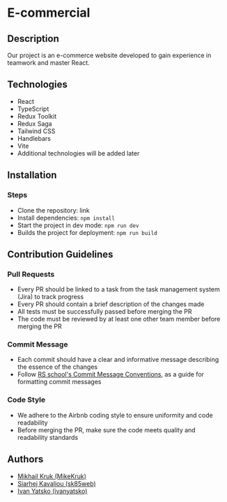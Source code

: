 # E-commercial

## Description 
Our project is an e-commerce website developed to gain experience in teamwork and master React. 

## Technologies
- React
- TypeScript
- Redux Toolkit
- Redux Saga
- Tailwind CSS
- Handlebars
- Vite
- Additional technologies will be added later

## Installation
### Steps
- Clone the repository: link
- Install dependencies: `npm install`
- Start the project in dev mode: `npm run dev`
- Builds the project for deployment: `npm run build`

## Contribution Guidelines
### Pull Requests
- Every PR should be linked to a task from the task management system (Jira) to track progress
- Every PR should contain a brief description of the changes made
- All tests must be successfully passed before merging the PR
- The code must be reviewed by at least one other team member before merging the PR

### Commit Message
- Each commit should have a clear and informative message describing the essence of the changes
- Follow [RS school's Commit Message Conventions](https://docs.rs.school/#/git-convention), as a guide for formatting commit messages

### Code Style
- We adhere to the Airbnb coding style to ensure uniformity and code readability
- Before merging the PR, make sure the code meets quality and readability standards

## Authors
- [Mikhail Kruk (MikeKruk)](https://github.com/MikeKruk)
- [Siarhej Kavaliou (sk85web)](https://github.com/sk85web)
- [Ivan Yatsko (ivanyatsko)](https://github.com/ivanyatsko)